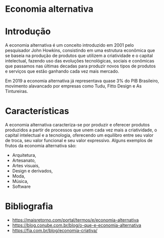 # Economia alternativa

# Introdução

A economia alternativa é um conceito introduzido em 2001 pelo pesquisador John Howkins, consistindo em uma estrutura econômica que se baseia na produção de produtos que utilizem a criatividade e o capital intelectual, fazendo uso das evoluções tecnológicas, sociais e conômicas que passamos nas últimas decadas para produzir novos tipos de produtos e serviços que estão ganhando cada vez mais mercado.

Em 2019 a economia alternativa já representava quase 3% do PIB Brasileiro, movimento alavancado por empresas como Tudu, Fitto Design e As Tintureiras.

# Características

A economia alternativa caracteriza-se por produzir e oferecer produtos produzidos a partir de processos que unem cada vez mais a criatividade, o capital intelectual e a tecnologia, oferecendo um equilibro entre seu valor de troca, seu valor funcional e seu valor expressivo. Alguns exemplos de frutos da economia alternativa são:
- Arquitetura,
- Artesanato,
- Artes visuais,
- Design e derivados,
- Moda,
- Música,
- Software	 

# Bibliografia

- https://maisretorno.com/portal/termos/e/economia-alternativa
- https://blog.conube.com.br/blog/o-que-e-economia-alternativa
- https://fia.com.br/blog/economia-criativa/


